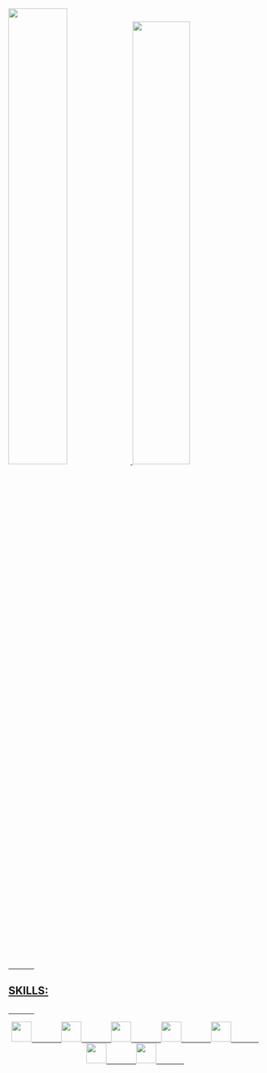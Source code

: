 &nbsp;&nbsp;&nbsp;&nbsp;&nbsp;&nbsp;&nbsp;&nbsp;&nbsp;&nbsp;&nbsp;&nbsp;&nbsp; 
<div>
    <a href="https://github.com/VitorEmerique">
    <img  width="48.2%" src="https://github-readme-stats.vercel.app/api?username=VitorEmerique&show_icons=true&theme=radical&include_all_commits=true&count_private=true&border_radius=0"/>
    <img width="47.5%" src="https://github-readme-stats.vercel.app/api/top-langs/?username=VitorEmerique&layout=compact&langs_count=7&border_radius=0&theme=radical"/>
 </div> 

    
 &nbsp;&nbsp;&nbsp;&nbsp;&nbsp;&nbsp;&nbsp;&nbsp;&nbsp;&nbsp;&nbsp;&nbsp;&nbsp; 
## SKILLS:
 &nbsp;&nbsp;&nbsp;&nbsp;&nbsp;&nbsp;&nbsp;&nbsp;&nbsp;&nbsp;&nbsp;&nbsp;&nbsp;  
<p align="center">
    <img height="40" src="https://cdn.jsdelivr.net/gh/devicons/devicon/icons/java/java-original.svg">
    &nbsp;&nbsp;&nbsp;&nbsp;&nbsp;&nbsp;&nbsp;&nbsp;&nbsp;&nbsp;&nbsp;&nbsp;&nbsp;
    <img height="40" src="https://cdn.jsdelivr.net/gh/devicons/devicon/icons/react/react-original-wordmark.svg">
    &nbsp;&nbsp;&nbsp;&nbsp;&nbsp;&nbsp;&nbsp;&nbsp;&nbsp;&nbsp;&nbsp;&nbsp;&nbsp;
    <img height="40" src="https://cdn.jsdelivr.net/gh/devicons/devicon/icons/spring/spring-original.svg">
    &nbsp;&nbsp;&nbsp;&nbsp;&nbsp;&nbsp;&nbsp;&nbsp;&nbsp;&nbsp;&nbsp;&nbsp;&nbsp;
    <img height="40" src="https://cdn.jsdelivr.net/gh/devicons/devicon/icons/html5/html5-original.svg">
    &nbsp;&nbsp;&nbsp;&nbsp;&nbsp;&nbsp;&nbsp;&nbsp;&nbsp;&nbsp;&nbsp;&nbsp;&nbsp;
    <img height="40" src="https://cdn.jsdelivr.net/gh/devicons/devicon/icons/typescript/typescript-original.svg">
    &nbsp;&nbsp;&nbsp;&nbsp;&nbsp;&nbsp;&nbsp;&nbsp;&nbsp;&nbsp;&nbsp;&nbsp;&nbsp;
    <img height="40" src="https://cdn.jsdelivr.net/gh/devicons/devicon/icons/css3/css3-original.svg">
     &nbsp;&nbsp;&nbsp;&nbsp;&nbsp;&nbsp;&nbsp;&nbsp;&nbsp;&nbsp;&nbsp;&nbsp;&nbsp;
    <img height="40" src="https://cdn.jsdelivr.net/gh/devicons/devicon/icons/bootstrap/bootstrap-plain.svg">
    &nbsp;&nbsp;&nbsp;&nbsp;&nbsp;&nbsp;&nbsp;&nbsp;&nbsp;&nbsp;&nbsp;&nbsp;&nbsp;
   
</p>

    
 
    
    
 
    

